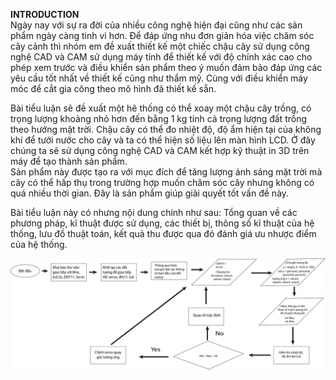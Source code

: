 **INTRODUCTION**    
Ngày nay với sự ra đời của nhiều công nghệ hiện đại cũng như các sản phẩm ngày 
càng tinh vi hơn. Để đáp ứng nhu đơn giản hóa việc chăm sóc cây cảnh thì nhóm em đề 
xuất thiết kế một chiếc chậu cây sử dụng công nghệ CAD và CAM sử dụng máy tính để 
thiết kế với độ chính xác cao cho phép xem trước và điều khiển sản phẩm theo ý muốn 
đảm bảo đáp ứng các yêu cầu tốt nhất về thiết kế cũng như thẩm mỹ. Cùng với điều 
khiển máy móc để cắt gia công theo mô hình đã thiết kế sẵn.   

Bài tiểu luận sẽ đề xuất một hê thống có thể xoay một chậu cây trồng, có trọng 
lượng khoảng nhỏ hơn đến bằng 1 kg tính cả trọng lượng đất trồng theo hướng mặt trời. 
Chậu cây có thể đo nhiệt độ, độ ẩm hiện tại của không khí để tưới nước cho cây và ta có 
thể hiện số liệu lên màn hình LCD. Ở đây chúng ta sẽ sử dụng công nghệ CAD và CAM 
kết hợp kỹ thuật in 3D trên máy để tạo thành sản phẩm.       
Sản phẩm này được tạo ra với mục đích để tăng lượng ánh sáng mặt trời mà cây 
có thể hấp thụ trong trường hợp muốn chăm sóc cây nhưng không có quá nhiều thời 
gian. Đây là sản phẩm giúp giải quyết tốt vấn đề này.     

Bài tiểu luận này có nhưng nội dung chính như sau: Tổng quan về các phương 
pháp, kĩ thuật được sử dụng,  các thiết bị, thông số kĩ thuật của hệ thống, lưu đồ thuật 
toán, kết quả thu được qua đó đánh giá ưu nhược điểm của hệ thống.

![example](luudothuattoan.png)